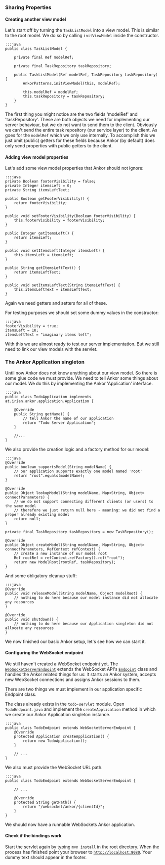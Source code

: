 ### Sharing Properties

#### Creating another view model

Let's start off by turning the `TaskListModel` into a view model.
This is similar to the root model.
We do so by calling `initViewModel` inside the constructor.

    :::java
    public class TaskListModel {

        private final Ref modelRef;

        private final TaskRepository taskRepository;

        public TaskListModel(Ref modelRef, TaskRepository taskRepository) {
            AnkorPatterns.initViewModel(this, modelRef);

            this.modelRef = modelRef;
            this.taskRepository = taskRepository;
        }
    }

The first thing you might notice are the two fields 'modelRef' and 'taskRepository'. These are both objects
we need for implementing our server behaviour, but we do not want to send them to the client.
Obviously we can't send the entire task repository (our service layer) to the client.
As goes for the `modelRef` which we only use internally.
To accomplish this we just omit (public) getters for these fields because Ankor (by default) does only send
properties with public getters to the client.

#### Adding view model properties

Let's add some view model properties that Ankor should not ignore:

    :::java
    private Boolean footerVisibility = false;
    private Integer itemsLeft = 0;
    private String itemsLeftText;

    public Boolean getFooterVisibility() {
        return footerVisibility;
    }

    public void setFooterVisibility(Boolean footerVisibility) {
        this.footerVisibility = footerVisibility;
    }

    public Integer getItemsLeft() {
        return itemsLeft;
    }

    public void setItemsLeft(Integer itemsLeft) {
        this.itemsLeft = itemsLeft;
    }

    public String getItemsLeftText() {
        return itemsLeftText;
    }

    public void setItemsLeftText(String itemsLeftText) {
        this.itemsLeftText = itemsLeftText;
    }

Again we need getters and setters for all of these.

For testing purposes we should set some dummy values in the constructor:

    :::java
    footerVisibility = true;
    itemsLeft = 10;
    itemsLeftText = "imaginary items left";

With this we are almost ready to test our server implementation.
But we still need to link our view models with the servlet.

### The Ankor Application singleton

Until now Ankor does not know anything about our view model. So there is some glue code we must provide.
We need to tell Ankor some things about our model. We do this by implementing the Ankor 'Application' interface.

    :::java
    public class TodoApplication implements at.irian.ankor.application.Application {

        @Override
        public String getName() {
            // tell Ankor the name of our application
            return "Todo Server Application";
        }

        //...
    }

We also provide the creation logic and a factory method for our model:

    :::java
    @Override
    public boolean supportsModel(String modelName) {
        // our application supports exactly one model named 'root'
        return "root".equals(modelName);
    }

    @Override
    public Object lookupModel(String modelName, Map<String, Object> connectParameters) {
        // we do not support connecting different clients (or users) to the same model
        // therefore we just return null here - meaning: we did not find a proper already existing model
        return null;
    }

    private final TaskRepository taskRepository = new TaskRepository();

    @Override
    public Object createModel(String modelName, Map<String, Object> connectParameters, RefContext refContext) {
        // create a new instance of our model root
        Ref rootRef = refContext.refFactory().ref("root");
        return new ModelRoot(rootRef, taskRepository);
    }

And some obligatory cleanup stuff:

    :::java
    @Override
    public void releaseModel(String modelName, Object modelRoot) {
        // nothing to do here because our model instance did not allocate any resources
    }

    @Override
    public void shutdown() {
        // nothing to do here because our Application singleton did not allocate any resources
    }

We now finished our basic Ankor setup, let's see how we can start it.

#### Configuring the WebSocket endpoint

We still haven't created a WebSocket endpoint yet.
The [`WebSocketServerEndpoint`][1] extends the WebSocket API's [`Endpoint`][2] class and handles the Ankor related
things for us:
It starts an Ankor system, accepts new WebSocket connections and assigns Ankor sessions to them.

There are two things we must implement in our application specific Endpoint class.

The class already exists in the `todo-servlet` module.
Open `TodoEndpoint.java` and implement the `createApplication` method in which we create our Ankor Application singleton
instance.

    :::java
    public class TodoEndpoint extends WebSocketServerEndpoint {
        @Override
        protected Application createApplication() {
            return new TodoApplication();
        }

        // ...
    }

We also must provide the WebSocket URL path.

    :::java
    public class TodoEndpoint extends WebSocketServerEndpoint {

        // ...

        @Override
        protected String getPath() {
            return "/websocket/ankor/{clientId}";
        }
    }

We should now have a runnable WebSockets Ankor application.

#### Check if the bindings work

Start the servlet again by typing `mvn install` in the root directory. 
When the process has finished point your browser to [`http://localhost:8080`](http://localhost:8080).
Your dummy text should appear in the footer.

[1]: http://ankor.io/static/javadoc/apidocs-0.2/at/irian/ankor/system/WebSocketServerEndpoint.html
[2]: http://docs.oracle.com/javaee/7/api/javax/websocket/Endpoint.html
